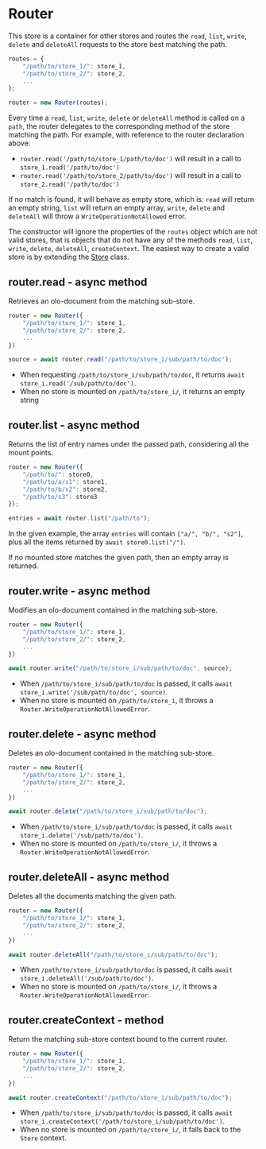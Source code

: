 Router
============================================================================
This store is a container for other stores and routes the `read`, `list`,
`write`, `delete` and `deleteAll` requests to the store best matching the 
path.

```js
routes = {
    "/path/to/store_1/": store_1,
    "/path/to/store_2/": store_2,
    ...
};

router = new Router(routes);
```

Every time a `read`, `list`, `write`, `delete` or `deleteAll` method is
called on a `path`, the router delegates to the corresponding method of
the store matching the path. For example, with reference to the router 
declaration above:

- `router.read('/path/to/store_1/path/to/doc')` will result in a call to
  `store_1.read('/path/to/doc')`
- `router.read('/path/to/store_2/path/to/doc')` will result in a call to
  `store_2.read('/path/to/doc')`

If no match is found, it will behave as empty store, which is: `read` will
return an empty string, `list` will return an empty array, `write`,
`delete` and `deleteAll` will throw a `WriteOperationNotAllowed` error.

The constructor will ignore the properties of the `routes` object which are 
not valid stores, that is objects that do not have any of the methods 
`read`, `list`, `write`, `delete`, `deleteAll`, `createContext`.
The easiest way to create a valid store is by extending the 
[Store](./store.md) class.
  
router.read - async method
------------------------------------------------------------------------
Retrieves an olo-document from the matching sub-store.

```js
router = new Router({
    "/path/to/store_1/": store_1,
    "/path/to/store_2/": store_2,
    ...
})

source = await router.read("/path/to/store_i/sub/path/to/doc");
```

- When requesting `/path/to/store_i/sub/path/to/doc`, it returns
  `await store_i.read('/sub/path/to/doc')`.
- When no store is mounted on `/path/to/store_i/`, it returns an empty
  string
  
router.list - async method
------------------------------------------------------------------------
Returns the list of entry names under the passed path, considering all
the mount points.

```js
router = new Router({
    "/path/to/": store0,
    "/path/to/a/s1": store1,
    "/path/to/b/s2": store2,
    "/path/to/s3": store3
});

entries = await router.list("/path/to");
```
In the given example, the array `entries` will contain `["a/", "b/",
"s2"]`, plus all the items returned by `await store0.list("/")`.

If no mounted store matches the given path, then an empty array is
returned.
  
router.write - async method
------------------------------------------------------------------------
Modifies an olo-document contained in the matching sub-store.

```js
router = new Router({
    "/path/to/store_1/": store_1,
    "/path/to/store_2/": store_2,
    ...
})

await router.write("/path/to/store_i/sub/path/to/doc", source);
```

- When `/path/to/store_i/sub/path/to/doc` is passed, it calls
  `await store_i.write('/sub/path/to/doc', source)`.
- When no store is mounted on `/path/to/store_i`, it throws a
  `Router.WriteOperationNotAllowedError`.
  
router.delete - async method
------------------------------------------------------------------------
Deletes an olo-document contained in the matching sub-store.

```js
router = new Router({
    "/path/to/store_1/": store_1,
    "/path/to/store_2/": store_2,
    ...
})

await router.delete("/path/to/store_i/sub/path/to/doc");
```

- When `/path/to/store_i/sub/path/to/doc` is passed, it calls
  `await store_i.delete('/sub/path/to/doc')`.
- When no store is mounted on `/path/to/store_i/`, it throws a
  `Router.WriteOperationNotAllowedError`.
  
router.deleteAll - async method
------------------------------------------------------------------------
Deletes all the documents matching the given path.

```js
router = new Router({
    "/path/to/store_1/": store_1,
    "/path/to/store_2/": store_2,
    ...
})

await router.deleteAll("/path/to/store_i/sub/path/to/doc");
```

- When `/path/to/store_i/sub/path/to/doc` is passed, it calls
  `await store_i.deleteAll('/sub/path/to/doc')`.
- When no store is mounted on `/path/to/store_i/`, it throws a
  `Router.WriteOperationNotAllowedError`.
  
router.createContext - method
------------------------------------------------------------------------
Return the matching sub-store context bound to the current router.

```js
router = new Router({
    "/path/to/store_1/": store_1,
    "/path/to/store_2/": store_2,
    ...
})

await router.createContext("/path/to/store_i/sub/path/to/doc");
```

- When `/path/to/store_i/sub/path/to/doc` is passed, it calls
  `await store_i.createContext('/path/to/store_i/sub/path/to/doc')`.
- When no store is mounted on `/path/to/store_i/`, it falls back to the 
  `Store` context.
  

